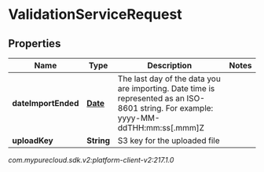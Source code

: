 # ValidationServiceRequest


## Properties

| Name | Type | Description | Notes |
| ------------ | ------------- | ------------- | ------------- |
| **dateImportEnded** | [**Date**](Date) | The last day of the data you are importing. Date time is represented as an ISO-8601 string. For example: yyyy-MM-ddTHH:mm:ss[.mmm]Z |  |
| **uploadKey** | **String** | S3 key for the uploaded file |  |




_com.mypurecloud.sdk.v2:platform-client-v2:217.1.0_
